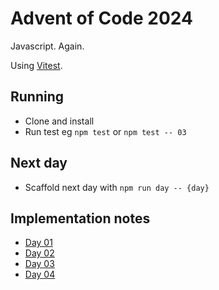 # Advent of Code 2024

Javascript. Again.

Using [Vitest](https://vitest.dev/).

## Running
- Clone and install
- Run test eg `npm test` or `npm test -- 03`

## Next day
- Scaffold next day with `npm run day -- {day}`

## Implementation notes

- [ Day 01 ](/days/01/readme.md)
- [ Day 02 ](/days/02/readme.md)
- [ Day 03 ](/days/03/readme.md)
- [ Day 04 ](/days/04/readme.md)
